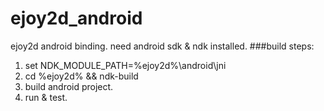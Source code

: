 ejoy2d_android
==============
ejoy2d android binding. need android sdk & ndk installed.
###build steps:
1. set NDK_MODULE_PATH=%ejoy2d%\android\jni
2. cd %ejoy2d% && ndk-build
3. build android project.
4. run & test.
